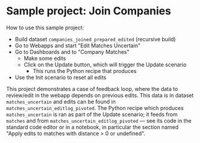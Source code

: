 # Sample project: Join Companies

How to use this sample project:

* Build dataset `companies_joined_prepared_edited` (recursive build)
* Go to Webapps and start "Edit Matches Uncertain"
* Go to Dashboards and to "Company Matches"
  * Make some edits
  * Click on the Update button, which will trigger the Update scenario
    * This runs the Python recipe that produces
* Use the Init scenario to reset all edits

This project demonstrates a case of feedback loop, where the data to review/edit in the webapp depends on previous edits. This data is in dataset `matches_uncertain` and edits can be found in `matches_uncertain_editlog_pivoted`. The Python recipe which produces `matches_uncertain` is ran as part of the Update scenario; it feeds from `matches` and from `matches_uncertain_editlog_pivoted` — see its code in the standard code editor or in a notebook, in particular the section named "Apply edits to matches with distance > 0 or undefined".
